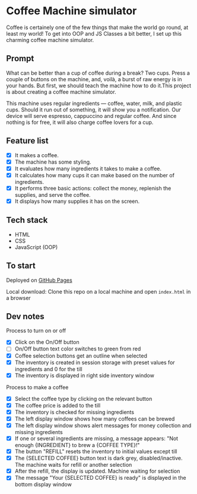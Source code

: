 # Coffee Machine simulator

Coffee is certainely one of the few things that make the world go round, at least my world! To get into OOP and JS Classes a bit better, I set up this charming coffee machine simulator.

## Prompt

What can be better than a cup of coffee during a break? Two cups. Press a couple of buttons on the machine, and, voilà, a burst of raw energy is in your hands. But first, we should teach the machine how to do it.This project is about creating a coffee machine simulator.

This machine uses regular ingredients — coffee, water, milk, and plastic cups. Should it run out of something, it will show you a notification. Our device will serve espresso, cappuccino and regular coffee. And since nothing is for free, it will also charge coffee lovers for a cup.

## Feature list

- [x] It makes a coffee.
- [x] The machine has some styling.
- [x] It evaluates how many ingredients it takes to make a coffee.
- [x] It calculates how many cups it can make based on the number of ingredients.
- [x] It performs three basic actions: collect the money, replenish the supplies, and serve the coffee.
- [x] It displays how many supplies it has on the screen.

## Tech stack

- HTML
- CSS
- JavaScript (OOP)

## To start

Deployed on [GitHub Pages](https://wildapt01.github.io/coffee-machine-js/)

Local download: Clone this repo on a local machine and open `index.html` in a browser

## Dev notes

Process to turn on or off

- [x] Click on the On/Off button
- [ ] On/Off button text color switches to green from red
- [x] Coffee selection buttons get an outline when selected
- [x] The inventory is created in session storage with preset values for ingredients and 0 for the till
- [x] The inventory is displayed in right side inventory window

Process to make a coffee

- [x] Select the coffee type by clicking on the relevant button
- [x] The coffee price is added to the till
- [x] The inventory is checked for missing ingredients
- [x] The left display window shows how many coffees can be brewed
- [x] The left display window shows alert messages for money collection and missing ingredients
- [x] If one or several ingredients are missing, a message appears: "Not enough {INGREDIENT} to brew a {COFFEE TYPE}!"
- [x] The button "REFILL" resets the inventory to initial values except till
- [x] The {SELECTED COFFEE} button text is dark grey, disabled/inactive. The machine waits for refill or another selection
- [x] After the refill, the display is updated. Machine waiting for selection
- [x] The message "Your {SELECTED COFFEE} is ready" is displayed in the bottom display window
